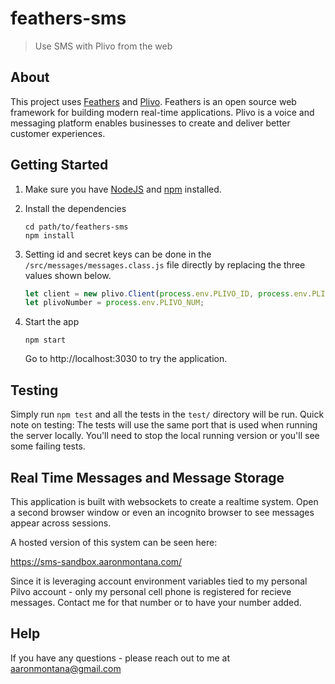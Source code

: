 # feathers-sms

> Use SMS with Plivo from the web

## About

This project uses [Feathers](http://feathersjs.com) and [Plivo](http://plivo.com). Feathers is an open source web framework for building modern real-time applications. Plivo is a voice and messaging platform enables businesses to create and deliver better customer experiences.

## Getting Started



1. Make sure you have [NodeJS](https://nodejs.org/) and [npm](https://www.npmjs.com/) installed.
2. Install the dependencies

    ```
    cd path/to/feathers-sms
    npm install
    ```
3. Setting id and secret keys can be done in the `/src/messages/messages.class.js` file directly by replacing the three values shown below.

    ````js
    let client = new plivo.Client(process.env.PLIVO_ID, process.env.PLIVO_SECRET);
    let plivoNumber = process.env.PLIVO_NUM;
    ````

4. Start the app

    ```
    npm start
    ```

    Go to http://localhost:3030 to try the application.
    

## Testing

Simply run `npm test` and all the tests in the `test/` directory will be run. Quick note on testing: The tests will use the same port that is used when running the server locally. You'll need to stop the local running version or you'll see some failing tests.

## Real Time Messages and Message Storage

This application is built with websockets to create a realtime system. Open a second browser window or even an incognito browser to see messages appear across sessions. 

A hosted version of this system can be seen here:

https://sms-sandbox.aaronmontana.com/

Since it is leveraging account environment variables tied to my personal Pilvo account - only my personal cell phone is registered for recieve messages. Contact me for that number or to have your number added.

## Help

If you have any questions  - please reach out to me at aaronmontana@gmail.com

